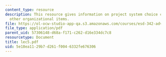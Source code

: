 ```yaml
---
content_type: resource
description: This resource gives information on project system choice criteria, and
  other organizational items.
file: https://ol-ocw-studio-app-qa.s3.amazonaws.com/courses/esd-342-advanced-system-architecture-spring-2006/5e18ea1129b7d261f0046332fe676306_lec5.pdf
file_type: application/pdf
parent_uid: 57306148-d68a-f171-c262-d16e334dc7c8
resourcetype: Document
title: lec5.pdf
uid: 5e18ea11-29b7-d261-f004-6332fe676306
---
```

